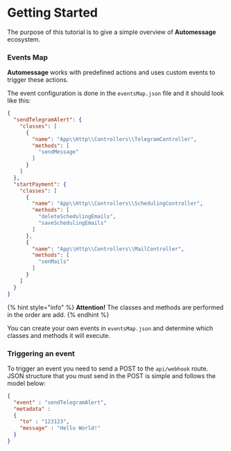 # Getting Started

The purpose of this tutorial is to give a simple overview of **Automessage** ecosystem.

### Events Map

**Automessage** works with predefined actions and uses custom events to trigger these actions.

The event configuration is done in the `eventsMap.json` file and it should look like this:

```json
{
  "sendTelegramAlert": {
    "classes": [
      {
        "name": "App\\Http\\Controllers\\TelegramController",
        "methods": [
          "sendMessage"
        ]
      }
    ]
  },
  "startPayment": {
    "classes": [
      {
        "name": "App\\Http\\Controllers\\SchedulingController",
        "methods": [
          "deleteSchedulingEmails",
          "saveSchedulingEmails"
        ]
      },
      {
        "name": "App\\Http\\Controllers\\MailController",
        "methods": [
          "senMails"
        ]
      }
    ]
  }
}

```

{% hint style="info" %}
**Attention!** The classes and methods are performed in the order are add.
{% endhint %}

You can create your own events in `eventsMap.json` and determine which classes and methods it will execute.

### Triggering an event

To trigger an event you need to send a POST to the `api/webhook` route. JSON structure that you must send in the POST is simple and follows the model below:

```json
{
  "event" : "sendTelegramAlert",
  "metadata" :
  {
    "to" : "123123",
    "message" : "Hello World!"
  }
}
```
